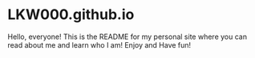 # LKW000.github.io
Hello, everyone!
This is the README for my personal site where you can read about me and learn who I am!
Enjoy and Have fun!